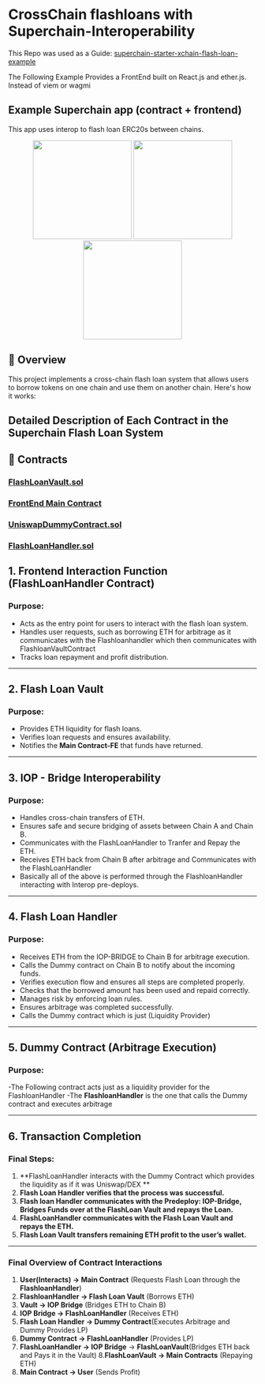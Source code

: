 # CrossChain flashloans with Superchain-Interoperability

This Repo was used as a Guide: [superchain-starter-xchain-flash-loan-example](https://github.com/ethereum-optimism/superchain-starter-xchain-flash-loan-example/blob/main/README.md)  

The Following Example Provides a FrontEnd built on React.js and ether.js. Instead of viem or wagmi  

## Example Superchain app (contract + frontend)  
This app uses interop to flash loan ERC20s between chains.  

<p align="center">
  <img src="https://github.com/user-attachments/assets/00cb1565-530a-42e5-8163-edb883483390" width="200">
  <img src="https://github.com/user-attachments/assets/b1be8a63-8364-41e7-8134-1cacd4d79f5e" width="200">
  <img src="https://github.com/user-attachments/assets/f245a645-49c5-4ed8-bca7-885bd0c95365" width="200">
</p>

## 📝 Overview

This project implements a cross-chain flash loan system that allows users to borrow tokens on one chain and use them on another chain. Here's how it works:
## Detailed Description of Each Contract in the Superchain Flash Loan System

## 🔗 Contracts

  ### [FlashLoanVault.sol](https://github.com/aaryan-gulia/superchain-interop-flashloans/blob/main/contracts/src/FlashLoanVault.sol)
  ### [FrontEnd Main Contract](https://github.com/aaryan-gulia/superchain-interop-flashloans/tree/main/front-end/flashloan-app/src)
  ### [UniswapDummyContract.sol](https://github.com/aaryan-gulia/superchain-interop-flashloans/blob/main/contracts/src/UniswapDummyContract.sol)
  ### [FlashLoanHandler.sol](https://github.com/aaryan-gulia/superchain-interop-flashloans/blob/main/contracts/src/FlashLoanHandler.sol)
  
## 1. Frontend Interaction Function (FlashLoanHandler Contract)
### Purpose:
- Acts as the entry point for users to interact with the flash loan system.
- Handles user requests, such as borrowing ETH for arbitrage as it communicates with the Flashloanhandler which then communicates with FlashloanVaultContract 
- Tracks loan repayment and profit distribution. 

---

## 2. Flash Loan Vault
### Purpose:
- Provides ETH liquidity for flash loans.
- Verifies loan requests and ensures availability. 
- Notifies the **Main Contract-FE** that funds have returned.
  
---

## 3. IOP - Bridge Interoperability
### Purpose:
- Handles cross-chain transfers of ETH.
- Ensures safe and secure bridging of assets between Chain A and Chain B.
- Communicates with the FlashLoanHandler to Tranfer and Repay the ETH.
- Receives ETH back from Chain B after arbitrage and Communicates with the FlashLoanHandler
- Basically all of the above is performed through the FlashloanHandler interacting with Interop pre-deploys. 

---

## 4. Flash Loan Handler
### Purpose:
- Receives ETH from the IOP-BRIDGE to Chain B for arbitrage execution.
- Calls the Dummy contract on Chain B to notify about the incoming funds.
- Verifies execution flow and ensures all steps are completed properly.
- Checks that the borrowed amount has been used and repaid correctly.
- Manages risk by enforcing loan rules.
- Ensures arbitrage was completed successfully.
- Calls the Dummy contract which is just (Liquidity Provider)

---

## 5. Dummy Contract (Arbitrage Execution)
### Purpose:
-The Following contract acts just as a liquidity provider for the FlashloanHandler 
-The **FlashloanHandler** is the one that calls the Dummy contract and executes arbitrage

---

## 6. Transaction Completion
### Final Steps:
1. **FlashLoanHandler interacts with the Dummy Contract which provides the liquidity as if it was Uniswap/DEX **
2. **Flash Loan Handler verifies that the process was successful.**
3. **Flash loan Handler communicates with the Predeploy: IOP-Bridge, Bridges Funds over at the FlashLoan Vault and repays the Loan.**
4. **FlashLoanHandler communicates with the Flash Loan Vault and repays the ETH.**
5. **Flash Loan Vault transfers remaining ETH profit to the user’s wallet.**

---

### Final Overview of Contract Interactions
1. **User(Interacts) → Main Contract** (Requests Flash Loan through the **FlashloanHandler**)
2. **FlashloanHandler → Flash Loan Vault** (Borrows ETH)
3. **Vault → IOP Bridge** (Bridges ETH to Chain B)
4. **IOP Bridge → FlashLoanHandler** (Receives ETH)
5. **Flash Loan Handler → Dummy Contract**(Executes Arbitrage and Dummy Provides LP)
6. **Dummy Contract → FlashLoanHandler** (Provides LP)
7. **FlashLoanHandler → IOP Bridge** → **FlashLoanVault**(Bridges ETH back and Pays it in the Vault)
8.**FlashLoanVault → Main Contracts** (Repaying ETH) 
9. **Main Contract → User** (Sends Profit)






